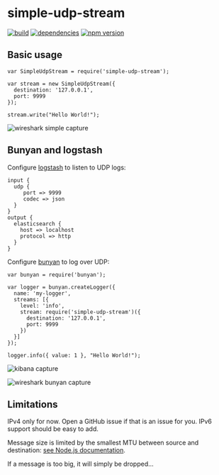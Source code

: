 simple-udp-stream
=================

[![build](https://travis-ci.org/ddm/simple-udp-stream.svg)](https://travis-ci.org/ddm/simple-udp-stream)
[![dependencies](https://david-dm.org/ddm/simple-udp-stream.svg)](https://david-dm.org/ddm/simple-udp-stream)
[![npm version](https://badge.fury.io/js/simple-udp-stream.svg)](https://www.npmjs.com/package/simple-udp-stream)

## Basic usage

    var SimpleUdpStream = require('simple-udp-stream');

    var stream = new SimpleUdpStream({
      destination: '127.0.0.1',
      port: 9999
    });

    stream.write("Hello World!");

![wireshark simple capture](https://i.imgur.com/89Am8Zu.png)

## Bunyan and logstash

Configure [logstash](http://logstash.net/) to listen to UDP logs:

    input {
      udp {
         port => 9999
         codec => json
      }
    }
    output {
      elasticsearch {
        host => localhost
        protocol => http
      }
    }

Configure [bunyan](https://github.com/trentm/node-bunyan) to log over UDP:

    var bunyan = require('bunyan');

    var logger = bunyan.createLogger({
      name: 'my-logger',
      streams: [{
        level: 'info',
        stream: require('simple-udp-stream')({
          destination: '127.0.0.1',
          port: 9999
        })
      }]
    });

    logger.info({ value: 1 }, "Hello World!");

![kibana capture](https://i.imgur.com/u2yuKv6.png)

![wireshark bunyan capture](https://i.imgur.com/ulxG3Kz.png)

## Limitations

IPv4 only for now. Open a GitHub issue if that is an issue for you. IPv6 support should be easy to add.

Message size is limited by the smallest MTU between source and destination: [see Node.js documentation](https://nodejs.org/api/dgram.html#dgram_socket_send_buf_offset_length_port_address_callback).

If a message is too big, it will simply be dropped...
